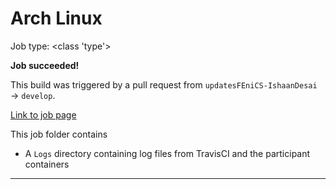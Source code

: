 # Arch Linux

Job type: <class 'type'>



**Job succeeded!**



This build was triggered by a pull request from `updatesFEniCS-IshaanDesai` → `develop`.



[Link to job page]({[job_link]})


This job folder contains
- A `Logs` directory containing log files from TravisCI and the participant containers


---

